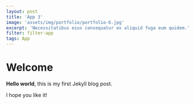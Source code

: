 ```yaml
---
layout: post
title: 'App 3'
image: 'assets/img/portfolio/portfolio-6.jpg'
excerpt: 'Necessitatibus eius consequatur ex aliquid fuga eum quidem.'
filter: filter-app
tags: App
---
```


# Welcome

**Hello world**, this is my first Jekyll blog post.

I hope you like it!